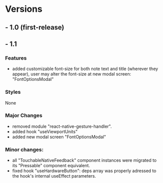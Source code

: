 # Versions

## - 1.0 (first-release)

## - 1.1

### Features

- added customizable font-size for both note text and title (wherever they appear), user may alter the font-size at new modal screen: "FontOptionsModal"

### Styles

None

### Major Changes

- removed module "react-native-gesture-handler".
- added hook "useViewportUnits"
- added new modal screen "FontOptionsModal"

### Minor changes: 
- all "TouchableNativeFeedback" component instances were migrated to its "Pressable" component equivalent.
- fixed hook "useHardwareButton": deps array was properly adressed to the hook's internal useEffect parameters.